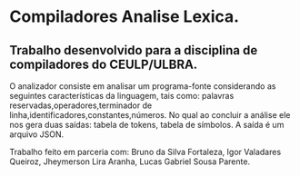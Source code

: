 # Compiladores Analise Lexica.
## Trabalho desenvolvido para a disciplina de compiladores do CEULP/ULBRA.

O analizador consiste em analisar um programa-fonte considerando as seguintes características da linguagem, tais como: palavras reservadas,operadores,terminador de linha,identificadores,constantes,números. No qual ao concluir a análise ele nos gera duas saídas: tabela de tokens, tabela de símbolos. A saída é um arquivo JSON.


Trabalho feito em parceria com: Bruno da Silva Fortaleza, Igor Valadares Queiroz, Jheymerson Lira Aranha, Lucas Gabriel Sousa Parente.
